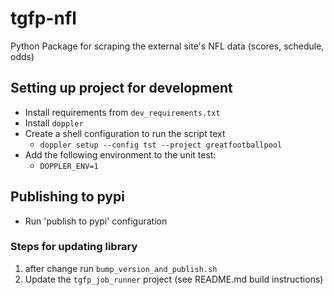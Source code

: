 # tgfp-nfl
Python Package for scraping the external site's NFL data (scores, schedule, odds)

## Setting up project for development
* Install requirements from `dev_requirements.txt`
* Install `doppler`
* Create a shell configuration to run the script text
   * `doppler setup --config tst --project greatfootballpool`
* Add the following environment to the unit test:
   * `DOPPLER_ENV=1`

## Publishing to pypi
* Run 'publish to pypi' configuration

### Steps for updating library
1. after change run `bump_version_and_publish.sh`
2. Update the `tgfp_job_runner` project (see README.md build instructions)
